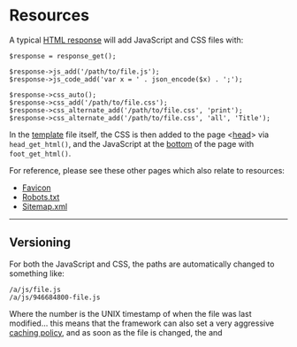 # Resources

A typical [HTML response](../../doc/system/response.md) will add JavaScript and CSS files with:

	$response = response_get();

	$response->js_add('/path/to/file.js');
	$response->js_code_add('var x = ' . json_encode($x) . ';');

	$response->css_auto();
	$response->css_add('/path/to/file.css');
	$response->css_alternate_add('/path/to/file.css', 'print');
	$response->css_alternate_add('/path/to/file.css', 'all', 'Title');

In the [template](../../doc/setup/templates.md) file itself, the CSS is then added to the page <[head](https://developer.yahoo.com/performance/rules.html#css_top)> via `head_get_html()`, and the JavaScript at the [bottom](https://developer.yahoo.com/performance/rules.html#js_bottom) of the page with `foot_get_html()`.

For reference, please see these other pages which also relate to resources:

* [Favicon](../../doc/setup/resources/favicon.md)
* [Robots.txt](../../doc/setup/resources/robots.md)
* [Sitemap.xml](../../doc/setup/resources/sitemap.md)

---

## Versioning

For both the JavaScript and CSS, the paths are automatically changed to something like:

	/a/js/file.js
	/a/js/946684800-file.js

Where the number is the UNIX timestamp of when the file was last modified... this means that the framework can also set a very aggressive [caching policy](https://developer.yahoo.com/performance/rules.html#expires), and as soon as the file is changed, the <link> and <script> tags change, and the old URL is 301 redirected to the new path.

This can be enabled with the config options:

	$config['output.timestamp_url'] = true;

---

## JavaScript code

Sometimes you may need to set a JavaScript variable "inline", for example the current tax rate, however you don't really want to do this inline as its a potential [security issue](../../doc/security/strings/html-injection.md), and can break the default [CSP directives](../../doc/security/csp.md).

So instead just add:

	$response->js_code_add('var x = ' . json_encode($x) . ';');

And the JavaScript code will be provided to the browser as though it was a separate file, which can only be requested once, and should not be cached by the browser (to avoid security issues).

---

## JavaScript combined

Along with the versioning, the JS files can also be [combined](https://developer.yahoo.com/performance/rules.html#num_http) to a single file if you set the config:

	$config['output.js_combine'] = true;

This means that all the local files will be presented to the browser with a single script tag, such as:

	<script src="/a/js/946684800-{file1,file2}.js"></script>

And the framework will automatically parse this and return the individual files as one.

If you wan't a file to not be combined (e.g. jQuery), then instead call:

	$response->js_add('/path/to/file.js', 'separate');

---

## JavaScript minified

To [minify](https://developer.yahoo.com/performance/rules.html#minify) the JavaScript with [jsmin-php](https://github.com/rgrove/jsmin-php/), set:

	$config['output.js_min'] = true;

The result of this is cached, so shouldn't cause any performance issues (but may make debugging harder).

---

## CSS minified

To minify the CSS by simply removing comments and most whitespace (keeping line numbers), set:

	$config['output.css_min'] = true;

The result is cached, and shouldn't really make many changes to your CSS, but should reduce the file size a bit further.

---

## CSS auto

Some sites can simply get away with a single CSS file, but if they become too large, you may find that you want a different (or additional) file per section (based on the URL).

So if you update your [template](../../doc/setup/templates.md) file, so that it simply executes:

	$response->css_auto();

Then by default, the following 3 files (if they exist), will be included:

	/a/css/global/core.css
	/a/css/global/print.css
	/a/css/global/high.css

Where 'print.css' is the print style sheet, and 'high.css' is an alternative stylesheet for a high contrast version of the site.

Have a look at the config option 'output.css_types' if you want to configure these.

Then depending on the URL being loaded, additional files can be included.

For example:

	https://www.example.com/admin/products/

		/a/css/global/core.css
		/a/css/admin/core.css
		/a/css/admin/products/core.css
